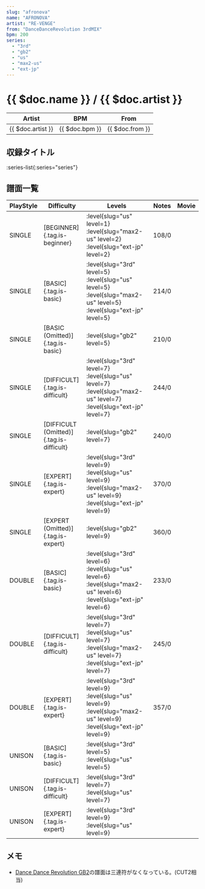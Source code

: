 ```yaml
---
slug: "afronova"
name: "AFRONOVA"
artist: "RE-VENGE"
from: "DanceDanceRevolution 3rdMIX"
bpm: 200
series:
  - "3rd"
  - "gb2"
  - "us"
  - "max2-us"
  - "ext-jp"
---
```


# {{ $doc.name }} / {{ $doc.artist }}

|Artist|BPM|From|
|------|---|----|
|{{ $doc.artist }}|{{ $doc.bpm }}|{{ $doc.from }}|

## 収録タイトル

:series-list{:series="series"}

## 譜面一覧

|PlayStyle|Difficulty|Levels|Notes|Movie|
|---------|----------|------|-----|-----|
|SINGLE|[BEGINNER]{.tag.is-beginner}|:level{slug="us" level=1} :level{slug="max2-us" level=2} :level{slug="ext-jp" level=2}|108/0||
|SINGLE|[BASIC]{.tag.is-basic}|:level{slug="3rd" level=5} :level{slug="us" level=5} :level{slug="max2-us" level=5} :level{slug="ext-jp" level=5}|214/0||
|SINGLE|[BASIC (Omitted)]{.tag.is-basic}|:level{slug="gb2" level=5}|210/0||
|SINGLE|[DIFFICULT]{.tag.is-difficult}|:level{slug="3rd" level=7} :level{slug="us" level=7} :level{slug="max2-us" level=7} :level{slug="ext-jp" level=7}|244/0||
|SINGLE|[DIFFICULT (Omitted)]{.tag.is-difficult}|:level{slug="gb2" level=7}|240/0||
|SINGLE|[EXPERT]{.tag.is-expert}|:level{slug="3rd" level=9} :level{slug="us" level=9} :level{slug="max2-us" level=9} :level{slug="ext-jp" level=9}|370/0||
|SINGLE|[EXPERT (Omitted)]{.tag.is-expert}|:level{slug="gb2" level=9}|360/0||
|DOUBLE|[BASIC]{.tag.is-basic}|:level{slug="3rd" level=6} :level{slug="us" level=6} :level{slug="max2-us" level=6} :level{slug="ext-jp" level=6}|233/0||
|DOUBLE|[DIFFICULT]{.tag.is-difficult}|:level{slug="3rd" level=7} :level{slug="us" level=7} :level{slug="max2-us" level=7} :level{slug="ext-jp" level=7}|245/0||
|DOUBLE|[EXPERT]{.tag.is-expert}|:level{slug="3rd" level=9} :level{slug="us" level=9} :level{slug="max2-us" level=9} :level{slug="ext-jp" level=9}|357/0||
|UNISON|[BASIC]{.tag.is-basic}|:level{slug="3rd" level=5} :level{slug="us" level=5}|||
|UNISON|[DIFFICULT]{.tag.is-difficult}|:level{slug="3rd" level=7} :level{slug="us" level=7}|||
|UNISON|[EXPERT]{.tag.is-expert}|:level{slug="3rd" level=9} :level{slug="us" level=9}|||

## メモ

- [Dance Dance Revolution GB2](/series/gb2/)の譜面は三連符がなくなっている。(CUT2相当)
